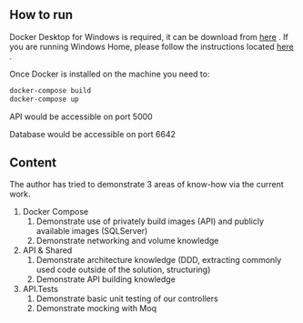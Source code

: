 ## How to run

Docker Desktop for Windows is required, it can be download from [here](https://hub.docker.com/editions/community/docker-ce-desktop-windows/) . If you are running Windows Home, please follow the instructions located [here](https://docs.docker.com/docker-for-windows/install-windows-home/) .

Once Docker is installed on the machine you need to:

``` powershell
docker-compose build
docker-compose up
````

API would be accessible on port 5000

Database would be accessible on port 6642

## Content

The author has tried to demonstrate 3 areas of know-how via the current work.

1. Docker Compose
   1. Demonstrate use of privately build images (API) and publicly available images (SQLServer)
   2. Demonstrate networking and volume knowledge
2. API & Shared
   1. Demonstrate architecture knowledge (DDD, extracting commonly used code outside of the solution, structuring)
   2. Demonstrate API building knowledge
3. API.Tests
   1. Demonstrate basic unit testing of our controllers
   2. Demonstrate mocking with Moq